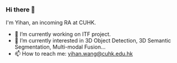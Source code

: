 ### Hi there 👋
I'm Yihan, an incoming RA at CUHK.
- 🔭 I’m currently working on ITF project.
- 🌱 I’m currently interested in 3D Object Detection, 3D Semantic Segmentation, Multi-modal Fusion...
- 📫 How to reach me: yihan.wang@cuhk.edu.hk
<!--
**yiyihan/yiyihan** is a ✨ _special_ ✨ repository because its `README.md` (this file) appears on your GitHub profile.

Here are some ideas to get you started:

- 🔭 I’m currently working on ...
- 🌱 I’m currently learning ...
- 👯 I’m looking to collaborate on ...
- 🤔 I’m looking for help with ...
- 💬 Ask me about ...
- 📫 How to reach me: ...
- 😄 Pronouns: ...
- ⚡ Fun fact: ...
-->
